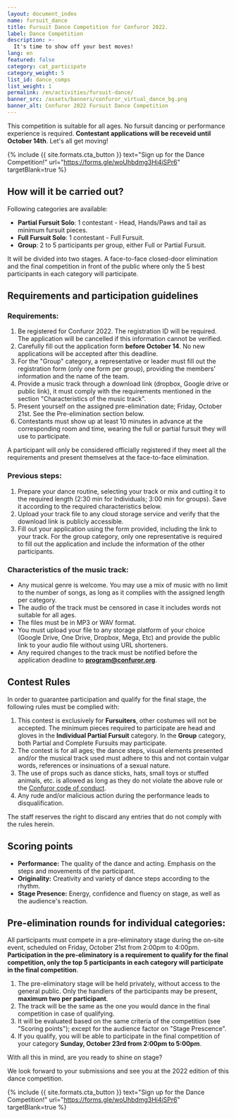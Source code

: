 ```yaml
---
layout: document_index
name: fursuit_dance
title: Fursuit Dance Competition for Confuror 2022.
label: Dance Competition
description: >-
  It's time to show off your best moves!
lang: en
featured: false
category: cat_participate
category_weight: 5
list_id: dance_comps
list_weight: 1
permalink: /en/activities/fursuit-dance/
banner_src: /assets/banners/confuror_virtual_dance_bg.png
banner_alt: Confuror 2022 Fursuit Dance Competition
---
```


This competition is suitable for all ages. No fursuit dancing or performance experience is required. **Contestant applications will be receveid until October 14th**. Let's all get moving!

{%
  include {{ site.formats.cta_button }}
  text="Sign up for the Dance Competition!"
  url="https://forms.gle/woUhbdmg3Hi4iSPr6"
  targetBlank=true
%}

## How will it be carried out?

Following categories are available:
- **Partial Fursuit Solo**: 1 contestant - Head, Hands/Paws and tail as minimum fursuit pieces.
- **Full Fursuit Solo**: 1 contestant - Full Fursuit.
- **Group**: 2 to 5 participants per group, either Full or Partial Fursuit.

It will be divided into two stages. A face-to-face closed-door elimination and the final competition in front of the public where only the 5 best participants in each category will participate.


## Requirements and participation guidelines

### Requirements:
1. Be registered for Confuror 2022. The registration ID will be required. The application will be cancelled if this information cannot be verified.
2. Carefully fill out the application form **before October 14**. No new applications will be accepted after this deadline.
3. For the "Group" category, a representative or leader must fill out the registration form (only one form per group), providing the members' information and the name of the team.
4. Provide a music track through a download link (dropbox, Google drive or public link), it must comply with the requirements mentioned in the section "Characteristics of the music track".
5. Present yourself on the assigned pre-elimination date; Friday, October 21st. See the Pre-elimination section below.
7. Contestants must show up at least 10 minutes in advance at the corresponding room and time, wearing the full or partial fursuit they will use to participate.

A participant will only be considered officially registered if they meet all the requirements and present themselves at the face-to-face elimination.

### Previous steps:
1. Prepare your dance routine, selecting your track or mix and cutting it to the required length (2:30 min for Individuals; 3:00 min for groups). Save it according to the required characteristics below.
2. Upload your track file to any cloud storage service and verify that the download link is publicly accessible.
3. Fill out your application using the form provided, including the link to your track. For the group category, only one representative is required to fill out the application and include the information of the other participants.

### Characteristics of the music track:
- Any musical genre is welcome. You may use a mix of music with no limit to the number of songs, as long as it complies with the assigned length per category.
- The audio of the track must be censored in case it includes words not suitable for all ages.
- The files must be in MP3 or WAV format.
- You must upload your file to any storage platform of your choice (Google Drive, One Drive, Dropbox, Mega, Etc) and provide the public link to your audio file without using URL shorteners.
- Any required changes to the track must be notified before the application deadline to **program@confuror.org**.

## Contest Rules
In order to guarantee participation and qualify for the final stage, the following rules must be complied with:

1. This contest is exclusively for **Fursuiters**, other costumes will not be accepted. The minimum pieces required to participate are head and gloves in the **Individual Partial Fursuit** category. In the **Group** category, both Partial and Complete Fursuits may participate.
2. The contest is for all ages; the dance steps, visual elements presented and/or the musical track used must adhere to this and not contain vulgar words, references or insinuations of a sexual nature.
3. The use of props such as dance sticks, hats, small toys or stuffed animals, etc. is allowed as long as they do not violate the above rule or the [Confuror code of conduct]('/en/code_of_conduct/').
4. Any rude and/or malicious action during the performance leads to disqualification.

The staff reserves the right to discard any entries that do not comply with the rules herein.

## Scoring points
- **Performance:** The quality of the dance and acting. Emphasis on the steps and movements of the participant.
- **Originality:** Creativity and variety of dance steps according to the rhythm.
- **Stage Presence:** Energy, confidence and fluency on stage, as well as the audience's reaction.

## Pre-elimination rounds for individual categories:
All participants must compete in a pre-eliminatory stage during the on-site event, scheduled on Friday, October 21st from 2:00pm to 4:00pm. **Participation in the pre-eliminatory is a requirement to qualify for the final competition, only the top 5 participants in each category will participate in the final competition**.

1. The pre-eliminatory stage will be held privately, without access to the general public. Only the handlers of the participants may be present, **maximum two per participant**.
2. The track will be the same as the one you would dance in the final competition in case of qualifying.
3. It will be evaluated based on the same criteria of the competition (see "Scoring points"); except for the audience factor on "Stage Prescence".
4. If you qualify, you will be able to participate in the final competition of your category **Sunday, October 23rd from 2:00pm to 5:00pm**.

With all this in mind, are you ready to shine on stage?

We look forward to your submissions and see you at the 2022 edition of this dance competition.

{%
  include {{ site.formats.cta_button }}
  text="Sign up for the Dance Competition!"
  url="https://forms.gle/woUhbdmg3Hi4iSPr6"
  targetBlank=true
%}
